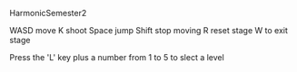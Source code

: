 HarmonicSemester2

WASD move
K shoot
Space jump
Shift stop moving
R reset stage
W to exit stage

Press the 'L' key plus a number from 1 to 5 to slect a level
